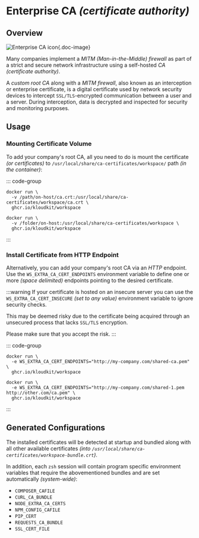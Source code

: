 # Enterprise CA *(certificate authority)*

## Overview

![Enterprise CA icon](/icons/enterprise-ca.svg){.doc-image}

Many companies implement a *MITM (Man-in-the-Middle) firewall* as part of a strict and
secure network infrastructure using a self-hosted *CA (certificate authority)*.

A *custom root CA* along with a *MITM firewall*, also known as an interception or
enterprise certificate, is a digital certificate used by network security devices to
intercept `SSL/TLS`-encrypted communication between a user and a server.
During interception, data is decrypted and inspected for security and monitoring purposes.

## Usage

### Mounting Certificate Volume

To add your company's root CA, all you need to do is mount the certificate
*(or certificates)* to `/usr/local/share/ca-certificates/workspace/` path
*(in the container)*:

::: code-group

```sh{2} [Single]
docker run \
  -v /path/on-host/ca.crt:/usr/local/share/ca-certificates/workspace/ca.crt \
  ghcr.io/kloudkit/workspace
```

```sh{2} [Multiple]
docker run \
  -v /folder/on-host:/usr/local/share/ca-certificates/workspace \
  ghcr.io/kloudkit/workspace
```

:::

### Install Certificate from HTTP Endpoint

Alternatively, you can add your company's root CA via an *HTTP* endpoint.
Use the `WS_EXTRA_CA_CERT_ENDPOINTS` environment variable to define one or more
*(space delimited)* endpoints pointing to the desired certificate.

:::warning
If your certificate is hosted on an insecure server you can use the
`WS_EXTRA_CA_CERT_INSECURE` *(set to any value)* environment variable to ignore security
checks.

This may be deemed risky due to the certificate being acquired through an unsecured
process that lacks `SSL/TLS` encryption.

Please make sure that you accept the risk.
:::

::: code-group

```sh{2} [Single]
docker run \
  -e WS_EXTRA_CA_CERT_ENDPOINTS="http://my-company.com/shared-ca.pem" \
  ghcr.io/kloudkit/workspace
```

```sh{2} [Multiple]
docker run \
  -e WS_EXTRA_CA_CERT_ENDPOINTS="http://my-company.com/shared-1.pem http://other.com/ca.pem" \
  ghcr.io/kloudkit/workspace
```

:::

## Generated Configurations

The installed certificates will be detected at startup and bundled along with all other
available certificates *(into `/usr/local/share/ca-certificates/workspace-bundle.crt`)*.

In addition, each `zsh` session will contain program specific environment variables
that require the abovementioned bundles and are set automatically *(system-wide)*:

- `COMPOSER_CAFILE`
- `CURL_CA_BUNDLE`
- `NODE_EXTRA_CA_CERTS`
- `NPM_CONFIG_CAFILE`
- `PIP_CERT`
- `REQUESTS_CA_BUNDLE`
- `SSL_CERT_FILE`
